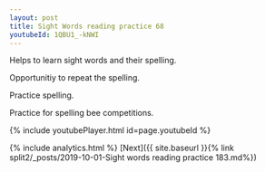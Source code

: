 ```yaml
---
layout: post
title: Sight Words reading practice 68
youtubeId: 1QBU1_-kNWI
---
```

 
 
Helps to learn sight words and their spelling.

Opportunitiy to repeat the spelling. 

Practice spelling. 
 
Practice for spelling bee competitions. 
 
{% include youtubePlayer.html id=page.youtubeId %}
 
 
{% include analytics.html %} 
[Next]({{ site.baseurl }}{% link  split2/_posts/2019-10-01-Sight words reading practice 183.md%})
 
